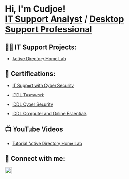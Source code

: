<h1>Hi, I'm Cudjoe! <br/><a href="https://github.com/joshmadakor1">IT Support Analyst</a> / <a href="https://www.linkedin.com/in/joshmadakor/">Desktop Support Professional</a>

<h2>👨‍💻 IT Support Projects:</h2>

  - [Active Directory Home Lab](https://github.com/joshmadakor1/Algorithms-Practice)
    

<h2> 📄 Certifications:</h2>

- [IT Support with Cyber Security](https://www.virtualbadge.io/certificate-validator?credential=529d48ee-69c0-4a53-bef9-f6e8a0c8b8b5)

- [ICDL Teamwork](https://profile.icdl.ie/bd90957b-b2bb-4cdf-8ab8-f5e03d90906b#gs.a4l8fq)

- [ICDL Cyber Security](https://profile.icdl.ie/e8eeefc1-4d97-4e12-9b97-183574f4dd16#gs.a4m4zj)

- [ICDL Computer and Online Essentials](https://profile.icdl.ie/f3d65dd8-05ef-48c8-b4ff-0d75a447bdc5#gs.a4mb6x)


  

    
<h2>📺 YouTube Videos</h2>

- [Tutorial Active Directory Home Lab](https://www.youtube.com/watch?v=a83ASGn_V_s)
  

<h2> 🤳 Connect with me:</h2>

[<img align="left" alt="JoshMadakor | LinkedIn" width="22px" src="https://cdn.jsdelivr.net/npm/simple-icons@v3/icons/linkedin.svg" />][linkedin]

[linkedin]: https://www.linkedin.com/in/sylvester-yaw-cudjoe/

<!--
**joshmadakor1/joshmadakor1** is a ✨ _special_ ✨ repository because its `README.md` (this file) appears on your GitHub profile.

Here are some ideas to get you started:

- 🔭 I’m currently working on ...
- 🌱 I’m currently learning ...
- 👯 I’m looking to collaborate on ...
- 🤔 I’m looking for help with ...
- 💬 Ask me about ...
- 📫 How to reach me: ...
- 😄 Pronouns: ...
- ⚡ Fun fact: ...
-->
